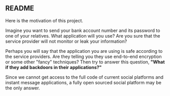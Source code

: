 ## README

Here is the motivation of this project.

Imagine you want to send your bank account number and its password to one of your relatives. What application will you use? Are you sure that the service provider will not monitor or leak your information?

Perhaps you will say that the application you are using is safe according to the service providers. Are they telling you they use end-to-end encryption or some other "fancy" techniques? Then try to answer this question, **"What if they add backdoors in their applications?"**

Since we cannot get access to the full code of current social platforms and instant message applications, a fully open sourced social platform may be the only answer.


